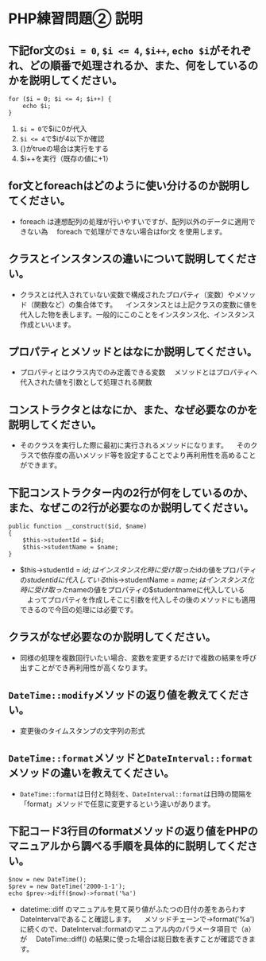 # PHP練習問題② 説明

## 下記for文の`$i = 0`, `$i <= 4`, `$i++`, `echo $i`がそれぞれ、どの順番で処理されるか、また、何をしているのかを説明してください。

```
for ($i = 0; $i <= 4; $i++) {
    echo $i;
}
```

1. `$i = 0`で$iに0が代入
2. `$i <= 4`で$iが4以下か確認
3. {}がtrueの場合は実行をする
4. $i++を実行（既存の値に+1）

## for文とforeachはどのように使い分けるのか説明してください。
- foreach は連想配列の処理が行いやすいですが、配列以外のデータに適用できない為
　foreach で処理ができない場合はfor文 を使用します。


## クラスとインスタンスの違いについて説明してください。
- クラスとは代入されていない変数で構成されたプロパティ（変数）やメソッド（関数など）の集合体です。
　インスタンスとは上記クラスの変数に値を代入した物を表します。一般的にこのことをインスタンス化、インスタンス作成といいます。

## プロパティとメソッドとはなにか説明してください。
- プロパティとはクラス内でのみ定義できる変数
　メソッドとはプロパティへ代入された値を引数として処理される関数

## コンストラクタとはなにか、また、なぜ必要なのかを説明してください。
- そのクラスを実行した際に最初に実行されるメソッドになります。
　そのクラスで依存度の高いメソッド等を設定することでより再利用性を高めることができます。

## 下記コンストラクター内の2行が何をしているのか、また、なぜこの2行が必要なのか説明してください。
```
public function __construct($id, $name)
{
    $this->studentId = $id;
    $this->studentName = $name;
}
```
- $this->studentId = $id;はインスタンス化時に受け取った$idの値をプロパティの$studentidに代入している
　$this->studentName = $name;はインスタンス化時に受け取った$nameの値をプロパティの$studentnameに代入している
　よってプロパティを作成しそこに引数を代入しその後のメソッドにも適用できるので今回の処理には必要です。

## クラスがなぜ必要なのか説明してください。
- 同様の処理を複数回行いたい場合、変数を変更するだけで複数の結果を呼び出すことができ再利用性が高くなります。

## `DateTime::modify`メソッドの返り値を教えてください。
- 変更後のタイムスタンプの文字列の形式

## `DateTime::format`メソッドと`DateInterval::format`メソッドの違いを教えてください。
- `DateTime::format`は日付と時刻を、`DateInterval::format`は日時の間隔を「format」メソッドで任意に変更するという違いがあります。

## 下記コード3行目のformatメソッドの返り値をPHPのマニュアルから調べる手順を具体的に説明してください。
```
$now = new DateTime();
$prev = new DateTime('2000-1-1');
echo $prev->diff($now)->format('%a')
```

- datetime::diff のマニュアルを見て戻り値がふたつの日付の差をあらわす DateIntervalであること確認します。
　メソッドチェーンで->format('%a')に続くので、DateInterval::formatのマニュアル内のパラメータ項目で（a）が
　DateTime::diff() の結果に使った場合は総日数を表すことが確認できます。